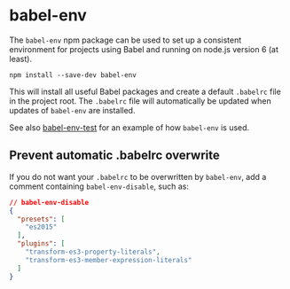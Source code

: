 # babel-env

The `babel-env` npm package can be used to set up a consistent environment
for projects using Babel and running on node.js version 6 (at least).

```shell
npm install --save-dev babel-env
```

This will install all useful Babel packages and create a default `.babelrc`
file in the project root. The `.babelrc` file will automatically be updated
when updates of `babel-env` are installed.

See also [babel-env-test](https://github.com/epsitec-sa/babel-env-test) for
an example of how `babel-env` is used.

## Prevent automatic .babelrc overwrite

If you do not want your `.babelrc` to be overwritten by `babel-env`, add
a comment containing `babel-env-disable`, such as:

```json
// babel-env-disable
{
  "presets": [
    "es2015"
  ],
  "plugins": [
    "transform-es3-property-literals",
    "transform-es3-member-expression-literals"
  ]
}
```
